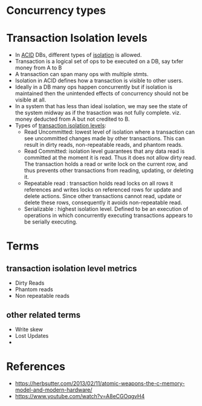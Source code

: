 # Concurrency types

# Transaction Isolation levels
- In [ACID](https://en.wikipedia.org/wiki/ACID) DBs, different types of [isolation](https://en.wikipedia.org/wiki/Isolation_%28database_systems%29) is allowed.
- Transaction is a logical set of ops to be executed on a DB, say txfer money from A to B
- A transaction can span many ops with multiple stmts.
- Isolation in ACID defines how a transaction is visible to other users.
- Ideally in a DB many ops happen concurrently but if isolation is maintained then the unintended effects of concurrency should not be visible at all.
- In a system that has less than ideal isolation, we may see the state of the system midway as if the trasaction was not fully complete. viz. money deducted from A but not credited to B.
- Types of [transaction isolation levels](https://www.geeksforgeeks.org/transaction-isolation-levels-dbms/):
  - Read Uncommitted: lowest level of isolation where a transaction can see uncommitted changes made by other transactions. This can result in dirty reads, non-repeatable reads, and phantom reads.
  - Read Committed: isolation level guarantees that any data read is committed at the moment it is read. Thus it does not allow dirty read. The transaction holds a read or write lock on the current row, and thus prevents other transactions from reading, updating, or deleting it.
  - Repeatable read : transaction holds read locks on all rows it references and writes locks on referenced rows for update and delete actions. Since other transactions cannot read, update or delete these rows, consequently it avoids non-repeatable read.
  - Serializable : highest isolation level. Defined to be an execution of operations in which concurrently executing transactions appears to be serially executing.

# Terms
## transaction isolation level metrics
- Dirty Reads
- Phantom reads
- Non repeatable reads
## other related terms 
- Write skew
- Lost Updates
- 
# References
- https://herbsutter.com/2013/02/11/atomic-weapons-the-c-memory-model-and-modern-hardware/
- https://www.youtube.com/watch?v=A8eCGOqgvH4
